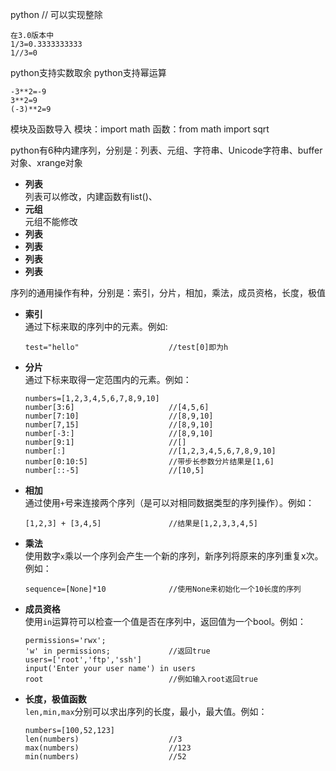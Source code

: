 python // 可以实现整除
```
在3.0版本中
1/3=0.3333333333
1//3=0
```
python支持实数取余
python支持幂运算
```
-3**2=-9
3**2=9
(-3)**2=9
```
模块及函数导入
模块：import math
函数：from math import sqrt


python有6种内建序列，分别是：列表、元组、字符串、Unicode字符串、buffer对象、xrange对象
* **列表**  
  列表可以修改，内建函数有list()、
* **元组**  
  元组不能修改
* **列表**
* **列表**
* **列表**
* **列表**

序列的通用操作有种，分别是：索引，分片，相加，乘法，成员资格，长度，极值
* **索引**  
  通过下标来取的序列中的元素。例如:
  ```
  test="hello"                    //test[0]即为h
  ```
* **分片**  
  通过下标来取得一定范围内的元素。例如：
  ```
  numbers=[1,2,3,4,5,6,7,8,9,10]
  number[3:6]                     //[4,5,6]
  number[7:10]                    //[8,9,10]
  number[7,15]                    //[8,9,10]
  number[-3:]                     //[8,9,10]
  number[9:1]                     //[]
  number[:]                       //[1,2,3,4,5,6,7,8,9,10]
  number[0:10:5]                  //带步长参数分片结果是[1,6]
  number[::-5]                    //[10,5]
  ```
* **相加**  
  通过使用`+`号来连接两个序列（是可以对相同数据类型的序列操作）。例如：
  ```
  [1,2,3] + [3,4,5]               //结果是[1,2,3,3,4,5]
  ```
* **乘法**  
  使用数字`x`乘以一个序列会产生一个新的序列，新序列将原来的序列重复x次。例如：
  ```
  sequence=[None]*10              //使用None来初始化一个10长度的序列
  ```
* **成员资格**  
  使用`in`运算符可以检查一个值是否在序列中，返回值为一个bool。例如：
  ```
  permissions='rwx';
  'w' in permissions;             //返回true
  users=['root','ftp','ssh']
  input('Enter your user name') in users
  root                            //例如输入root返回true
  ```
* **长度，极值函数**  
  `len,min,max`分别可以求出序列的长度，最小，最大值。例如：
  ```
  numbers=[100,52,123]
  len(numbers)                    //3
  max(numbers)                    //123
  min(numbers)                    //52
  ```

